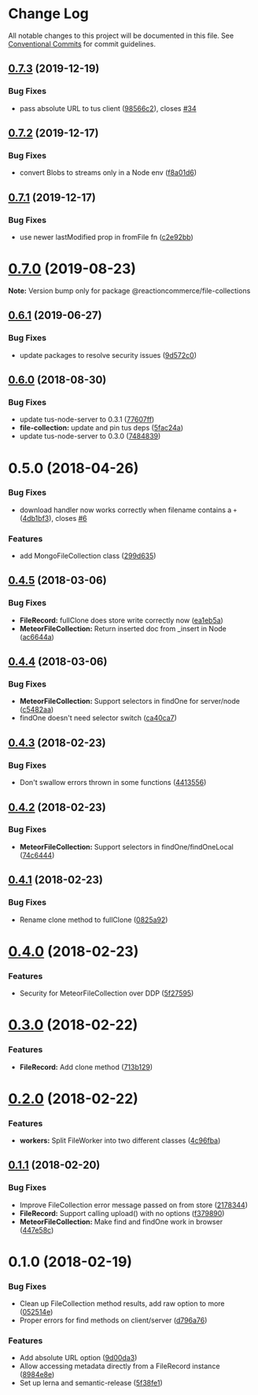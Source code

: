 # Change Log

All notable changes to this project will be documented in this file.
See [Conventional Commits](https://conventionalcommits.org) for commit guidelines.

## [0.7.3](https://github.com/reactioncommerce/reaction-file-collections/compare/@reactioncommerce/file-collections@0.7.2...@reactioncommerce/file-collections@0.7.3) (2019-12-19)


### Bug Fixes

* pass absolute URL to tus client ([98566c2](https://github.com/reactioncommerce/reaction-file-collections/commit/98566c217f4f0bdd0a5536c0cc9a82dcbc22c787)), closes [#34](https://github.com/reactioncommerce/reaction-file-collections/issues/34)





## [0.7.2](https://github.com/reactioncommerce/reaction-file-collections/compare/@reactioncommerce/file-collections@0.7.1...@reactioncommerce/file-collections@0.7.2) (2019-12-17)


### Bug Fixes

* convert Blobs to streams only in a Node env ([f8a01d6](https://github.com/reactioncommerce/reaction-file-collections/commit/f8a01d644d606b26fee6bc9574151195ff345a3f))





## [0.7.1](https://github.com/reactioncommerce/reaction-file-collections/compare/@reactioncommerce/file-collections@0.7.0...@reactioncommerce/file-collections@0.7.1) (2019-12-17)


### Bug Fixes

* use newer lastModified prop in fromFile fn ([c2e92bb](https://github.com/reactioncommerce/reaction-file-collections/commit/c2e92bbde86ea43d86947afc0638ec595334ac05))





# [0.7.0](https://github.com/reactioncommerce/reaction-file-collections/compare/@reactioncommerce/file-collections@0.6.1...@reactioncommerce/file-collections@0.7.0) (2019-08-23)

**Note:** Version bump only for package @reactioncommerce/file-collections





## [0.6.1](https://github.com/reactioncommerce/reaction-file-collections/compare/@reactioncommerce/file-collections@0.6.0...@reactioncommerce/file-collections@0.6.1) (2019-06-27)


### Bug Fixes

* update packages to resolve security issues ([9d572c0](https://github.com/reactioncommerce/reaction-file-collections/commit/9d572c0))





<a name="0.6.0"></a>
## [0.6.0](https://github.com/reactioncommerce/reaction-file-collections/compare/@reactioncommerce/file-collections@0.5.0...@reactioncommerce/file-collections@0.6.0) (2018-08-30)


### Bug Fixes

* update tus-node-server to 0.3.1 ([77607ff](https://github.com/reactioncommerce/reaction-file-collections/commit/77607ff))
* **file-collection:** update and pin tus deps ([5fac24a](https://github.com/reactioncommerce/reaction-file-collections/commit/5fac24a))
* update tus-node-server to 0.3.0 ([7484839](https://github.com/reactioncommerce/reaction-file-collections/commit/7484839))



<a name="0.5.0"></a>
# 0.5.0 (2018-04-26)


### Bug Fixes

* download handler now works correctly when filename contains a `+` ([4db1bf3](https://github.com/reactioncommerce/reaction-file-collections/commit/4db1bf3)), closes [#6](https://github.com/reactioncommerce/reaction-file-collections/issues/6)


### Features

* add MongoFileCollection class ([299d635](https://github.com/reactioncommerce/reaction-file-collections/commit/299d635))




<a name="0.4.5"></a>
## [0.4.5](https://github.com/reactioncommerce/reaction-file-collections/compare/@reactioncommerce/file-collections@0.4.4...@reactioncommerce/file-collections@0.4.5) (2018-03-06)


### Bug Fixes

* **FileRecord:** fullClone does store write correctly now ([ea1eb5a](https://github.com/reactioncommerce/reaction-file-collections/commit/ea1eb5a))
* **MeteorFileCollection:** Return inserted doc from _insert in Node ([ac6644a](https://github.com/reactioncommerce/reaction-file-collections/commit/ac6644a))




<a name="0.4.4"></a>
## [0.4.4](https://github.com/reactioncommerce/reaction-file-collections/compare/@reactioncommerce/file-collections@0.4.3...@reactioncommerce/file-collections@0.4.4) (2018-03-06)


### Bug Fixes

* **MeteorFileCollection:** Support selectors in findOne for server/node ([c5482aa](https://github.com/reactioncommerce/reaction-file-collections/commit/c5482aa))
* findOne doesn't need selector switch ([ca40ca7](https://github.com/reactioncommerce/reaction-file-collections/commit/ca40ca7))




<a name="0.4.3"></a>
## [0.4.3](https://github.com/reactioncommerce/reaction-file-collections/compare/@reactioncommerce/file-collections@0.4.2...@reactioncommerce/file-collections@0.4.3) (2018-02-23)


### Bug Fixes

* Don't swallow errors thrown in some functions ([4413556](https://github.com/reactioncommerce/reaction-file-collections/commit/4413556))




<a name="0.4.2"></a>
## [0.4.2](https://github.com/reactioncommerce/reaction-file-collections/compare/@reactioncommerce/file-collections@0.4.1...@reactioncommerce/file-collections@0.4.2) (2018-02-23)


### Bug Fixes

* **MeteorFileCollection:** Support selectors in findOne/findOneLocal ([74c6444](https://github.com/reactioncommerce/reaction-file-collections/commit/74c6444))




<a name="0.4.1"></a>
## [0.4.1](https://github.com/reactioncommerce/reaction-file-collections/compare/@reactioncommerce/file-collections@0.4.0...@reactioncommerce/file-collections@0.4.1) (2018-02-23)


### Bug Fixes

* Rename clone method to fullClone ([0825a92](https://github.com/reactioncommerce/reaction-file-collections/commit/0825a92))




<a name="0.4.0"></a>
# [0.4.0](https://github.com/reactioncommerce/reaction-file-collections/compare/@reactioncommerce/file-collections@0.3.0...@reactioncommerce/file-collections@0.4.0) (2018-02-23)


### Features

* Security for MeteorFileCollection over DDP ([5f27595](https://github.com/reactioncommerce/reaction-file-collections/commit/5f27595))




<a name="0.3.0"></a>
# [0.3.0](https://github.com/reactioncommerce/reaction-file-collections/compare/@reactioncommerce/file-collections@0.2.0...@reactioncommerce/file-collections@0.3.0) (2018-02-22)


### Features

* **FileRecord:** Add clone method ([713b129](https://github.com/reactioncommerce/reaction-file-collections/commit/713b129))




<a name="0.2.0"></a>
# [0.2.0](https://github.com/reactioncommerce/reaction-file-collections/compare/@reactioncommerce/file-collections@0.1.1...@reactioncommerce/file-collections@0.2.0) (2018-02-22)


### Features

* **workers:** Split FileWorker into two different classes ([4c96fba](https://github.com/reactioncommerce/reaction-file-collections/commit/4c96fba))




<a name="0.1.1"></a>
## [0.1.1](https://github.com/reactioncommerce/reaction-file-collections/compare/@reactioncommerce/file-collections@0.1.0...@reactioncommerce/file-collections@0.1.1) (2018-02-20)


### Bug Fixes

* Improve FileCollection error message passed on from store ([2178344](https://github.com/reactioncommerce/reaction-file-collections/commit/2178344))
* **FileRecord:** Support calling upload() with no options ([f379890](https://github.com/reactioncommerce/reaction-file-collections/commit/f379890))
* **MeteorFileCollection:** Make find and findOne work in browser ([447e58c](https://github.com/reactioncommerce/reaction-file-collections/commit/447e58c))




<a name="0.1.0"></a>
# 0.1.0 (2018-02-19)


### Bug Fixes

* Clean up FileCollection method results, add raw option to more ([052514e](https://github.com/reactioncommerce/reaction-file-collections/commit/052514e))
* Proper errors for find methods on client/server ([d796a76](https://github.com/reactioncommerce/reaction-file-collections/commit/d796a76))


### Features

* Add absolute URL option ([9d00da3](https://github.com/reactioncommerce/reaction-file-collections/commit/9d00da3))
* Allow accessing metadata directly from a FileRecord instance ([8984e8e](https://github.com/reactioncommerce/reaction-file-collections/commit/8984e8e))
* Set up lerna and semantic-release ([5f38fe1](https://github.com/reactioncommerce/reaction-file-collections/commit/5f38fe1))
